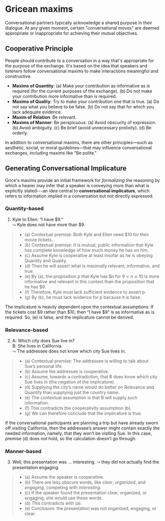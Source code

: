 # Gricean maxims

Conversational partners typically acknowledge a shared purpose in their dialogue. At any given moment, certain "conversational moves" are deemed appropriate or inappropriate for achieving their mutual objectives.

## Cooperative Principle
People should contribute to a conversation in a way that's appropriate for the purpose of the exchange. It's based on the idea that speakers and listeners follow conversational maxims to make interactions meaningful and constructive.

- **Maxims of Quantity**: (a) Make your contribution as informative as is required (for the current purposes of the
exchange). (b) Do not make your contribution more informative than is required.
- **Maxims of Quality**: Try to make your contribution one that is true. (a) Do not say what you believe to be false. (b) Do not say that for which you lack adequate evidence.
- **Maxim of Relation**: Be relevant.
- **Maxims of Manner**: Be perspicuous: (a) Avoid obscurity of expression. (b) Avoid ambiguity. (c) Be brief (avoid unnecessary prolixity). (d) Be orderly.

In addition to conversational maxims, there are other principles—such as aesthetic, social, or moral guidelines—that may influence conversational exchanges, including maxims like "Be polite."

## Generating Conversational Implicature

Grice's maxims provide an initial framework for *formalizing* the reasoning by which a hearer may infer that a speaker is conveying more than what is explicitly stated---an idea central to **conversational implicature**, which refers to information implied in a conversation but not directly expressed.

### Quantity-based

1. Kyle to Ellen: “I have $9.” <br>
   $\leadsto$ Kyle does not have more than $9. 

> - (a) Contextual premise: Both Kyle and Ellen need $10 for their movie tickets. <br>
> - (b) Contextual premise: It is mutual, public information that Kyle has complete knowledge of how much money he has on him.<br>
> - (c) Assume Kyle is cooperative at least insofar as he is obeying Quantity and Quality. <br>
> - (d) Then he will assert what is maximally relevant, informative, and true.<br>
> - (e) By (a), the proposition p that Kyle has $n for $9 < n \le 10$ is more informative and relevant in this context than the proposition that he has $9.<br>
> - (f) Therefore, Kyle must lack sufficient evidence to assert p.<br>
> - (g) By (b), he must lack evidence for p because it is false.

The implicature is heavily dependent upon the contextual assumptions: If the tickets cost $9 rather than $10, then “I have $9” is as informative as is required. So, (e) is false, and the implicature cannot be derived.

### Relevance-based

2. A: Which city does Sue live in? <br>
   B: She lives in California. <br>
   $\leadsto$ The addressee does not know which city Sue lives in.
 
> - (a) Contextual premise: The addressee is willing to talk about Sue’s personal life.
> - (b) Assume the addressee is cooperative.
> - (c) Assume, towards a contradiction, that B does know which city Sue lives in (the negation of the implicature).
> - (d) Supplying the city’s name would do better on Relevance and Quantity than supplying just the country name.
> - (e) The contextual assumption is that B will supply such information.
> - (f) This contradicts the cooperativity assumption (b).
> - (g) We can therefore conclude that the implicature is true.

If the conversational participants are planning a trip but have already sworn off visiting California, then the addressee’s answer might contain exactly the needed information, namely, that they won’t be visiting Sue. In this case, premise (d) does not hold, so the calculation doesn’t go through.

### Manner-based

3. Well, this presentation was ... interesting.
   $\leadsto$ they did not actually find the presentation engaging.
 
> - (a) Assume the speaker is cooperative.
> - (b) There are less obscure words, like *clear*, *organized*, and *engaging*, competing with *interesting*.
> - (c) If the speaker found the presentation clear, organized, or engaging, she would use these words.
> - (d) This contradicts with (a).
> - (e) Conclusion: the presentation was not organized, engaging, or clear. 


